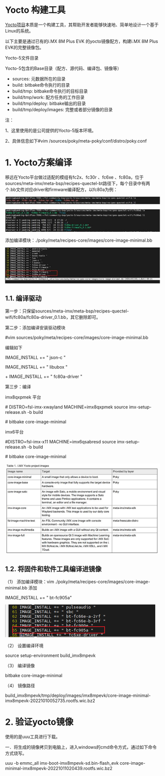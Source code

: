 # Yocto 构建工具

[Yocto项目](https://www.yoctoproject.org/)本质是一个构建工具，其帮助开发者能够快速地、简单地设计一个基于Linux的系统。

以下主要是通过已有的i.MX 8M Plus EVK 的yocto镜像配方，构建i.MX 8M Plus EVK的完整镜像包。

 

Yocto-5文件目录

Yocto-5包含的Base目录（配方、源代码、编译包、镜像等）

- sources: 元数据所在的目录 
- build: bitbake命令执行的目录
- build/tmp: bitbake命令执行的目标目录 
- build/tmp/work: 配方任务的工作目录 
- build/tmp/deploy: bitbake输出的目录
- build/tmp/deploy/images: 完整或者部分镜像的目录

注：

1、这里使用的是公司提供的Yocto-5版本环境。

2、具体信息如下#vim /sources/poky/meta-poky/conf/distro/poky.conf



# 1.     Yocto方案编译

移远在Yocto平台做过适配的模组有fc2x、fc30r 、fc6xe 、fc80a，位于sources/meta-imx/meta-bsp/recipes-quectel-bt路径下，每个目录中有两个.bb文件对应driver和firmware编译配方，以fc80a为例：

![img](./img/clip_image002.jpg)

![img](./img/clip_image004.jpg)

添加编译模块：./poky/meta/recipes-core/images/core-image-minimal.bb

![img](./img/clip_image006.jpg)

## 1.1.   编译驱动

第一步：只保留sources/meta-imx/meta-bsp/recipes-quectel-wifi/fc80a/fc80a-driver_0.1.bb，其它删除即可。

第二步：添加编译安装驱动模块

\#vim sources/poky/meta/recipes-core/images/core-image-minimal.bb

编辑如下

IMAGE_INSTALL += " json-c "

IMAGE_INSTALL += " libubox "

\+ IMAGE_INSTALL += " fc80a-driver "

第三步：编译

imx8qxpmek 平台

\# DISTRO=fsl-imx-xwayland MACHINE=imx8qxpmek source imx-setup-release.sh -b build

\# bitbake core-image-minimal

imx6平台

\#DISTRO=fsl-imx-x11 MACHINE=imx6qsabresd source imx-setup-release.sh -b build

\# bitbake core-image-minimal

![img](./img/clip_image002-1679471251991-1.jpg)



## 1.2.   将固件和软件工具编译进镜像



（1）    添加编译模块：vim ./poky/meta/recipes-core/images/core-image-minimal.bb 添加

IMAGE_INSTALL += " bt-fc905a"

![image-20230317145847406](./img/image-20230317145847406.png)

（2）    设置编译环境

source setup-environment build_imx8mpevk

（3）    编译镜像

bitbake core-image-minimal

（4）    镜像路径

build_imx8mpevk/tmp/deploy/images/imx8mpevk/core-image-minimal-imx8mpevk-20221010052735.rootfs.wic.bz2

# 2.     验证yocto镜像

使用的是uuu工具进行下载。

一．将生成的镜像拷贝到电脑上，进入windows的cmd命令方式，通过如下命令方式烧写。

uuu -b emmc_all imx-boot-imx8mpevk-sd.bin-flash_evk core-image-minimal-imx8mpevk-20221011020439.rootfs.wic.bz2